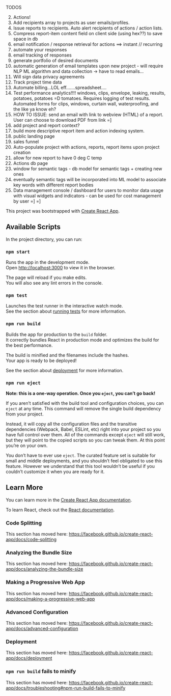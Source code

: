 TODOS

2) Actions!
4) Add recipients array to projects as user emails/profiles.
5) Issue reports to recipients. Auto alert recipients of actions / action lists.
6) Compress report-item content field on client side (using hex??) to save space in db
7) email notification / response retrieval for actions ==> instant // recurring
8) automate your responses
9) email tracking of responses
10) generate portfolio of desired documents
11) automatic generation of email templates upon new project - will require NLP ML algorithm and data collection -> have to read emails...
12) Will sign data privacy agreements
13) Track project time data
14) Automate billing...LOL eff.......spreadsheet....
15) Test performance analytics!!!! windows, clips, envelope, leaking, results, potatoes, potatoes =D tomatoes. Requires logging of test results. Automated forms for clips, windows, curtain wall, waterproofing, and the like ya know eh?
18) HOW TO ISSUE: send an email with link to webview (HTML) of a report. User can choose to download PDF from link =]
20) add project and report context?
21) build more descriptive report item and action indexing system.
22) public landing page
23) sales funnel
24) Auto-populate project with actions, reports, report items upon project creation
25) allow for new report to have 0 deg C temp
26) Actions db page
27) window for semantic tags - db model for semantic tags + creating new ones
28) eventually semantic tags will be incorporated into ML model to associate key words with different report bodies
29) Data management console / dashboard for users to monitor data usage with visual widgets and indicators - can be used for cost management by user =]
=]



This project was bootstrapped with [Create React App](https://github.com/facebook/create-react-app).

## Available Scripts

In the project directory, you can run:

### `npm start`

Runs the app in the development mode.<br />
Open [http://localhost:3000](http://localhost:3000) to view it in the browser.

The page will reload if you make edits.<br />
You will also see any lint errors in the console.

### `npm test`

Launches the test runner in the interactive watch mode.<br />
See the section about [running tests](https://facebook.github.io/create-react-app/docs/running-tests) for more information.

### `npm run build`

Builds the app for production to the `build` folder.<br />
It correctly bundles React in production mode and optimizes the build for the best performance.

The build is minified and the filenames include the hashes.<br />
Your app is ready to be deployed!

See the section about [deployment](https://facebook.github.io/create-react-app/docs/deployment) for more information.

### `npm run eject`

**Note: this is a one-way operation. Once you `eject`, you can’t go back!**

If you aren’t satisfied with the build tool and configuration choices, you can `eject` at any time. This command will remove the single build dependency from your project.

Instead, it will copy all the configuration files and the transitive dependencies (Webpack, Babel, ESLint, etc) right into your project so you have full control over them. All of the commands except `eject` will still work, but they will point to the copied scripts so you can tweak them. At this point you’re on your own.

You don’t have to ever use `eject`. The curated feature set is suitable for small and middle deployments, and you shouldn’t feel obligated to use this feature. However we understand that this tool wouldn’t be useful if you couldn’t customize it when you are ready for it.

## Learn More

You can learn more in the [Create React App documentation](https://facebook.github.io/create-react-app/docs/getting-started).

To learn React, check out the [React documentation](https://reactjs.org/).

### Code Splitting

This section has moved here: https://facebook.github.io/create-react-app/docs/code-splitting

### Analyzing the Bundle Size

This section has moved here: https://facebook.github.io/create-react-app/docs/analyzing-the-bundle-size

### Making a Progressive Web App

This section has moved here: https://facebook.github.io/create-react-app/docs/making-a-progressive-web-app

### Advanced Configuration

This section has moved here: https://facebook.github.io/create-react-app/docs/advanced-configuration

### Deployment

This section has moved here: https://facebook.github.io/create-react-app/docs/deployment

### `npm run build` fails to minify

This section has moved here: https://facebook.github.io/create-react-app/docs/troubleshooting#npm-run-build-fails-to-minify
